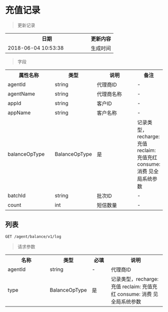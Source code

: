 # 充值记录

> 更新记录

<table>
    <tr>
        <th style="width:250px;">日期</th>
        <th>更新内容</th>
    </tr>
    <tr>
        <td>2018-06-04 10:53:38</td>
        <td>生成时间</td>
    </tr>
</table>

> 字段

<table>
    <tr>
        <th style="width:150px;">属性名称</th>
        <th style="width:60px;">类型</th>
        <th style="width:200px;">说明</th>
        <th>备注</th>
    </tr>
    <tr>
        <td>agentId</td>
        <td>string</td>
        <td>代理商ID</td>
        <td>-</td>
    </tr>
    <tr>
        <td>agentName</td>
        <td>string</td>
        <td>代理商名称</td>
        <td>-</td>
    </tr>
    <tr>
        <td>appId</td>
        <td>string</td>
        <td>客户ID</td>
        <td>-</td>
    </tr>
    <tr>
        <td>appName</td>
        <td>string</td>
        <td>客户名称</td>
        <td>-</td>
    </tr>
    <tr>
        <td>balanceOpType</td>
        <td>BalanceOpType</td>
        <td>是</td>
        <td>记录类型，recharge: 充值 reclaim: 充值充红 consume: 消费 见全局系统参数</td>
    </tr>
    <tr>
        <td>batchId</td>
        <td>string</td>
        <td>批次ID</td>
        <td>-</td>
    </tr>
    <tr>
        <td>count</td>
        <td>int</td>
        <td>短信数量</td>
        <td>-</td>
    </tr>
</table>

## 列表

```
GET /agent/balance/v1/log
```

>请求参数
<table>
    <tr>
        <th style="width:150px;">名称</th>
        <th style="width:60px;">类型</th>
        <th style="width:60px;">必填</th>
        <th style="width:200px;">说明</th>
    </tr>
    <tr>
        <td>agentId</td>
        <td>string</td>
        <td>-</td>
        <td>代理商ID</td>
    </tr>
    <tr>
        <td>type</td>
        <td>BalanceOpType</td>
        <td>是</td>
        <td>记录类型，recharge: 充值 reclaim: 充值充红 consume: 消费 见全局系统参数</td>
    </tr>
</table>